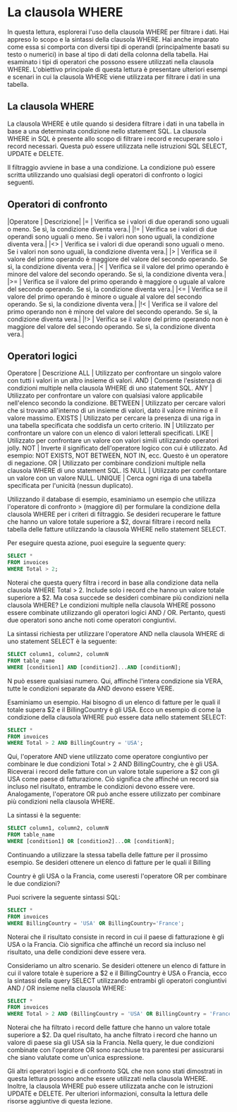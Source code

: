 # La clausola WHERE
In questa lettura, esplorerai l'uso della clausola WHERE per filtrare i dati. Hai appreso lo scopo e la sintassi della clausola WHERE. Hai anche imparato come essa si comporta con diversi tipi di operandi (principalmente basati su testo o numerici) in base al tipo di dati della colonna della tabella. Hai esaminato i tipi di operatori che possono essere utilizzati nella clausola WHERE. L'obiettivo principale di questa lettura è presentare ulteriori esempi e scenari in cui la clausola WHERE viene utilizzata per filtrare i dati in una tabella.

## La clausola WHERE
La clausola WHERE è utile quando si desidera filtrare i dati in una tabella in base a una determinata condizione nello statement SQL. La clausola WHERE in SQL è presente allo scopo di filtrare i record e recuperare solo i record necessari. Questa può essere utilizzata nelle istruzioni SQL SELECT, UPDATE e DELETE.

Il filtraggio avviene in base a una condizione. La condizione può essere scritta utilizzando uno qualsiasi degli operatori di confronto o logici seguenti.

## Operatori di confronto
|Operatore             | Descrizione|
|=                              | Verifica se i valori di due operandi sono uguali o meno. Se sì, la condizione diventa vera.|
|!=                            | Verifica se i valori di due operandi sono uguali o meno. Se i valori non sono uguali, la condizione diventa vera.|
|<>                           | Verifica se i valori di due operandi sono uguali o meno. Se i valori non sono uguali, la condizione diventa vera.|
|>                             | Verifica se il valore del primo operando è maggiore del valore del secondo operando. Se sì, la condizione diventa vera.|
|<                             | Verifica se il valore del primo operando è minore del valore del secondo operando. Se sì, la condizione diventa vera.|
|>=                          | Verifica se il valore del primo operando è maggiore o uguale al valore del secondo operando. Se sì, la condizione diventa vera.|
|<=                          | Verifica se il valore del primo operando è minore o uguale al valore del secondo operando. Se sì, la condizione diventa vera.|
|!<                           | Verifica se il valore del primo operando non è minore del valore del secondo operando. Se sì, la condizione diventa vera.|
|!>                           | Verifica se il valore del primo operando non è maggiore del valore del secondo operando. Se sì, la condizione diventa vera.|

## Operatori logici
Operatore             | Descrizione
ALL                      | Utilizzato per confrontare un singolo valore con tutti i valori in un altro insieme di valori.
AND                   | Consente l'esistenza di condizioni multiple nella clausola WHERE di uno statement SQL.
ANY                   | Utilizzato per confrontare un valore con qualsiasi valore applicabile nell'elenco secondo la condizione.
BETWEEN           | Utilizzato per cercare valori che si trovano all'interno di un insieme di valori, dato il valore minimo e il valore massimo.
EXISTS                | Utilizzato per cercare la presenza di una riga in una tabella specificata che soddisfa un certo criterio.
IN                     | Utilizzato per confrontare un valore con un elenco di valori letterali specificati.
LIKE                  | Utilizzato per confrontare un valore con valori simili utilizzando operatori jolly.
NOT                   | Inverte il significato dell'operatore logico con cui è utilizzato. Ad esempio: NOT EXISTS, NOT BETWEEN, NOT IN, ecc. Questo è un operatore di negazione.
OR                    | Utilizzato per combinare condizioni multiple nella clausola WHERE di uno statement SQL.
IS NULL           | Utilizzato per confrontare un valore con un valore NULL.
UNIQUE             | Cerca ogni riga di una tabella specificata per l'unicità (nessun duplicato).

Utilizzando il database di esempio, esaminiamo un esempio che utilizza l'operatore di confronto > (maggiore di) per formulare la condizione della clausola WHERE per i criteri di filtraggio. Se desideri recuperare le fatture che hanno un valore totale superiore a $2, dovrai filtrare i record nella tabella delle fatture utilizzando la clausola WHERE nello statement SELECT.

Per eseguire questa azione, puoi eseguire la seguente query:

```sql
SELECT *
FROM invoices
WHERE Total > 2;
```

Noterai che questa query filtra i record in base alla condizione data nella clausola WHERE Total > 2. Include solo i record che hanno un valore totale superiore a $2. Ma cosa succede se desideri combinare più condizioni nella clausola WHERE? Le condizioni multiple nella clausola WHERE possono essere combinate utilizzando gli operatori logici AND / OR. Pertanto, questi due operatori sono anche noti come operatori congiuntivi.

La sintassi richiesta per utilizzare l'operatore AND nella clausola WHERE di uno statement SELECT è la seguente:

```sql
SELECT column1, column2, columnN
FROM table_name
WHERE [condition1] AND [condition2]...AND [conditionN];
```

N può essere qualsiasi numero. Qui, affinché l'intera condizione sia VERA, tutte le condizioni separate da AND devono essere VERE.

Esaminiamo un esempio. Hai bisogno di un elenco di fatture per le quali il totale supera $2 e il BillingCountry è gli USA. Ecco un esempio di come la condizione della clausola WHERE può essere data nello statement SELECT:

```sql
SELECT *
FROM invoices
WHERE Total > 2 AND BillingCountry = 'USA';
```

Qui, l'operatore AND viene utilizzato come operatore congiuntivo per combinare le due condizioni Total > 2 AND BillingCountry, che è gli USA. Riceverai i record delle fatture con un valore totale superiore a $2 con gli USA come paese di fatturazione. Ciò significa che affinché un record sia incluso nel risultato, entrambe le condizioni devono essere vere. Analogamente, l'operatore OR può anche essere utilizzato per combinare più condizioni nella clausola WHERE.

La sintassi è la seguente:

```sql
SELECT column1, column2, columnN
FROM table_name
WHERE [condition1] OR [condition2]...OR [conditionN];
```

Continuando a utilizzare la stessa tabella delle fatture per il prossimo esempio. Se desideri ottenere un elenco di fatture per le quali il Billing

Country è gli USA o la Francia, come useresti l'operatore OR per combinare le due condizioni?

Puoi scrivere la seguente sintassi SQL:

```sql
SELECT *
FROM invoices
WHERE BillingCountry = 'USA' OR BillingCountry='France';
```

Noterai che il risultato consiste in record in cui il paese di fatturazione è gli USA o la Francia. Ciò significa che affinché un record sia incluso nel risultato, una delle condizioni deve essere vera.

Consideriamo un altro scenario. Se desideri ottenere un elenco di fatture in cui il valore totale è superiore a $2 e il BillingCountry è USA o Francia, ecco la sintassi della query SELECT utilizzando entrambi gli operatori congiuntivi AND / OR insieme nella clausola WHERE:

```sql
SELECT *
FROM invoices
WHERE Total > 2 AND (BillingCountry = 'USA' OR BillingCountry = 'France');
```

Noterai che ha filtrato i record delle fatture che hanno un valore totale superiore a $2. Da quel risultato, ha anche filtrato i record che hanno un valore di paese sia gli USA sia la Francia. Nella query, le due condizioni combinate con l'operatore OR sono racchiuse tra parentesi per assicurarsi che siano valutate come un'unica espressione.

Gli altri operatori logici e di confronto SQL che non sono stati dimostrati in questa lettura possono anche essere utilizzati nella clausola WHERE. Inoltre, la clausola WHERE può essere utilizzata anche con le istruzioni UPDATE e DELETE. Per ulteriori informazioni, consulta la lettura delle risorse aggiuntive di questa lezione.
